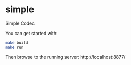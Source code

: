 # simple
Simple Codec 

You can get started with:

```sh
make build
make run
```

Then browse to the running server: http://localhost:8877/
